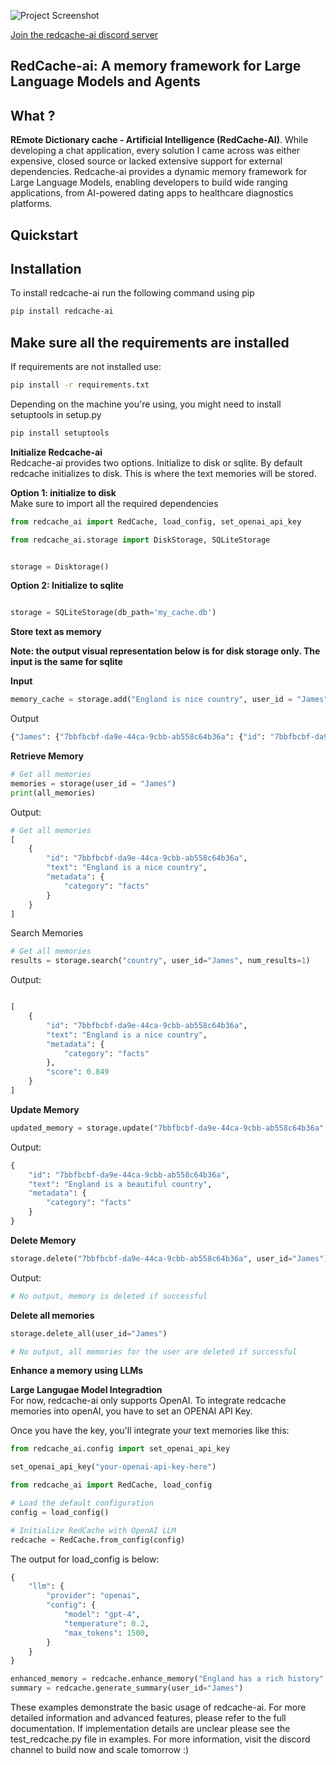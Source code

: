 ![Project Screenshot](./Images/redcache-ai.png)

[Join the redcache-ai discord server](https://discord.com/channels/1267256745613328487/1267256818439163934)

**RedCache-ai: A memory framework for Large Language Models and Agents**
---
**What ?**
---
**REmote Dictionary cache - Artificial Intelligence (RedCache-AI)**. While developing a chat application, every solution I came across was either expensive, closed source or lacked extensive support for external dependencies. Redcache-ai provides a dynamic memory framework for Large Language Models, enabling developers to build wide ranging applications, from AI-powered dating apps to healthcare diagnostics platforms.
 

**Quickstart**
---
**Installation** <br>
---
To install redcache-ai run the following command using pip

```bash
pip install redcache-ai
```
Make sure all the requirements are installed
---
If requirements are not installed use:
```bash
pip install -r requirements.txt
```
Depending on the machine you're using, you might need to install setuptools in setup.py <br>
```python
pip install setuptools
```

**Initialize Redcache-ai** <br>
Redcache-ai provides two options. Initialize to disk or sqlite. By default redcache initializes to disk. This is where the text memories will be stored. <br>

**Option 1: initialize to disk**<br>
Make sure to import all the required dependencies

```python
from redcache_ai import RedCache, load_config, set_openai_api_key

from redcache_ai.storage import DiskStorage, SQLiteStorage


storage = Disktorage()
```
**Option 2: Initialize to sqlite**
```python

storage = SQLiteStorage(db_path='my_cache.db')
```
**Store text as memory**<br>


**Note: the output visual representation below is for disk storage only. The input is the same for sqlite** 

**Input**
```python
memory_cache = storage.add("England is nice country", user_id = "James", metadata={"category": "facts"})
```
Output <br>


```python
{"James": {"7bbfbcbf-da9e-44ca-9cbb-ab558c64b36a": {"id": "7bbfbcbf-da9e-44ca-9cbb-ab558c64b36a", "text": "\"England is a nice country\"", "metadata": {"data": "\"England is a nice country\"", "category": "facts"}, "vector": [0.4472135954999579]}}}
```


**Retrieve Memory**
```python
# Get all memories
memories = storage(user_id = "James")
print(all_memories)

```

Output:
```python
# Get all memories
[
    {
        "id": "7bbfbcbf-da9e-44ca-9cbb-ab558c64b36a",
        "text": "England is a nice country",
        "metadata": {
            "category": "facts"
        }
    }
]


```

Search Memories
```python
# Get all memories
results = storage.search("country", user_id="James", num_results=1)
```
Output:

```python

[
    {
        "id": "7bbfbcbf-da9e-44ca-9cbb-ab558c64b36a",
        "text": "England is a nice country",
        "metadata": {
            "category": "facts"
        },
        "score": 0.849
    }
]
```

**Update Memory**
```Python
updated_memory = storage.update("7bbfbcbf-da9e-44ca-9cbb-ab558c64b36a", "England is a beautiful country", user_id="James") 
```
Output: 
```Python
{
    "id": "7bbfbcbf-da9e-44ca-9cbb-ab558c64b36a",
    "text": "England is a beautiful country",
    "metadata": {
        "category": "facts"
    }
}

```

**Delete Memory**
```python
storage.delete("7bbfbcbf-da9e-44ca-9cbb-ab558c64b36a", user_id="James")
```
Output:
```python
# No output, memory is deleted if successful

```



**Delete all memories**

```python
storage.delete_all(user_id="James")

```
```python
# No output, all memories for the user are deleted if successful 

```

**Enhance a memory using LLMs** 

**Large Langugae Model Integradtion**<br>
For now, redcache-ai only supports OpenAI. To integrate redcache memories into openAI, you have to set an OPENAI API Key.

Once you have the key, you'll integrate your text memories like this:

```python
from redcache_ai.config import set_openai_api_key

set_openai_api_key("your-openai-api-key-here") 

``` 

```python
from redcache_ai import RedCache, load_config

# Load the default configuration
config = load_config()

# Initialize RedCache with OpenAI LLM
redcache = RedCache.from_config(config)
``` 
The output for load_config is below:
```python
{
    "llm": {
        "provider": "openai",
        "config": {
            "model": "gpt-4",
            "temperature": 0.2,
            "max_tokens": 1500,
        }
    }
}

```


```python
enhanced_memory = redcache.enhance_memory("England has a rich history", user_id="James", category="facts")
summary = redcache.generate_summary(user_id="James")

```
These examples demonstrate the basic usage of redcache-ai. For more detailed information and advanced features, please refer to the full documentation. If implementation details are unclear please see the test_redcache.py file in examples. For more information, visit the discord channel to build now and scale tomorrow :)














